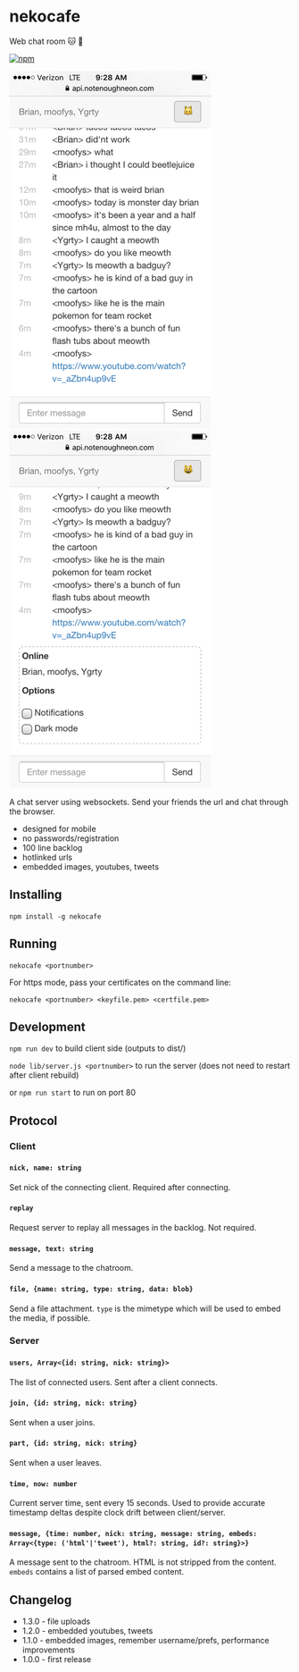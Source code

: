 # nekocafe
Web chat room 🐱 💬

[![npm](https://img.shields.io/npm/v/nekocafe.svg?maxAge=2592000?style=plastic)](https://www.npmjs.com/package/nekocafe)

![screenshot](IMG_0717.png)
![screenshot](IMG_0718.png)

A chat server using websockets. Send your friends the url and chat through the browser.

* designed for mobile
* no passwords/registration
* 100 line backlog
* hotlinked urls
* embedded images, youtubes, tweets

## Installing

```
npm install -g nekocafe
```

## Running
```
nekocafe <portnumber>
```

For https mode, pass your certificates on the command line:
```
nekocafe <portnumber> <keyfile.pem> <certfile.pem>
```

## Development

`npm run dev` to build client side (outputs to dist/)

`node lib/server.js <portnumber>` to run the server (does not need to restart after client rebuild)

or `npm run start` to run on port 80

## Protocol

### Client

#### `nick, name: string`

Set nick of the connecting client. Required after connecting.

#### `replay`

Request server to replay all messages in the backlog. Not required.

#### `message, text: string`

Send a message to the chatroom.

#### `file, {name: string, type: string, data: blob}`

Send a file attachment. `type` is the mimetype which will be used to embed the media, if possible.

### Server

#### `users, Array<{id: string, nick: string}>`

The list of connected users. Sent after a client connects.

#### `join, {id: string, nick: string}`

Sent when a user joins.

#### `part, {id: string, nick: string}`

Sent when a user leaves.

#### `time, now: number`

Current server time, sent every 15 seconds. Used to provide accurate timestamp deltas despite clock drift between client/server.

#### `message, {time: number, nick: string, message: string, embeds: Array<{type: ('html'|'tweet'), html?: string, id?: string}>}`

A message sent to the chatroom. HTML is not stripped from the content. `embeds` contains a list of parsed embed content. 

## Changelog

* 1.3.0 - file uploads
* 1.2.0 - embedded youtubes, tweets
* 1.1.0 - embedded images, remember username/prefs, performance improvements
* 1.0.0 - first release
